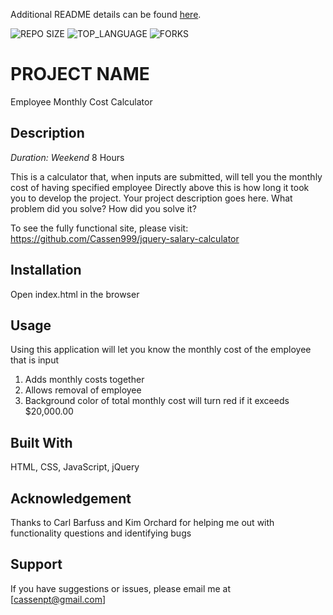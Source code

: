 Additional README details can be found [here](https://github.com/PrimeAcademy/readme-template/blob/master/README.md).

![REPO SIZE](https://img.shields.io/github/repo-size/Cassen999/jquery-salary-calculator.svg?style=flat-square)
![TOP_LANGUAGE](https://img.shields.io/github/languages/top/Cassen999/jquery-salary-calculator.svg?style=flat-square)
![FORKS](https://img.shields.io/github/forks/Cassen999/jquery-salary-calculator.svg?style=social)

# PROJECT NAME

Employee Monthly Cost Calculator

## Description

_Duration: Weekend_ 8 Hours

This is a calculator that, when inputs are submitted, will tell you the monthly cost of having specified employee
Directly above this is how long it took you to develop the project. Your project description goes here. What problem did you solve? How did you solve it? 



To see the fully functional site, please visit: https://github.com/Cassen999/jquery-salary-calculator

## Installation

Open index.html in the browser

## Usage
Using this application will let you know the monthly cost of the employee that is input

1. Adds monthly costs together
2. Allows removal of employee
3. Background color of total monthly cost will turn red if it exceeds $20,000.00

## Built With

HTML, CSS, JavaScript, jQuery

## Acknowledgement
Thanks to Carl Barfuss and Kim Orchard for helping me out with functionality questions and identifying bugs

## Support
If you have suggestions or issues, please email me at [cassenpt@gmail.com]